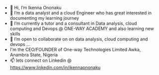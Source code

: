 - 👋 Hi, I’m Ikenna Ononaku
- 👀 I’m a data analyst and a cloud Engineer who has great interested in documenting my learning journey
- 🌱 I’m currently a tutor and a consultant in Data analysis, cloud computing and Devops @ ONE-WAY ACADEMY and also learning new skills
- 💞️ I’m open  to collaborate on on data analysis, cloud computing and devops ...
- I'm the CEO/FOUNDER of One-way Technologies Limited Awka, Anambra State, Nigeria
- 📫 lets connect on Linkedin @ https://www.linkedin.com/in/ikennaononaku



<!---
ikennaoneway/ikennaoneway is a ✨ special ✨ repository because its `README.md` (this file) appears on your GitHub profile.
You can click the Preview link to take a look at your changes.
--->

